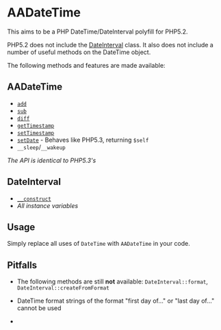 AADateTime
==========

This aims to be a PHP DateTime/DateInterval polyfill for PHP5.2.

PHP5.2 does not include the [DateInterval][PHP-DateInterval] class. It also does not include a number of useful methods on the DateTime object.

The following methods and features are made available:

## AADateTime

- [`add`][PHP-DateTime-add]
- [`sub`][PHP-DateTime-sub]
- [`diff`][PHP-DateTime-diff]
- [`getTimestamp`][PHP-DateTime-getTimestamp]
- [`setTimestamp`][PHP-DateTime-setTimestamp]
- [`setDate`][PHP-DateTime-setDate] - Behaves like PHP5.3, returning `$self`
- `__sleep`/`__wakeup`

_The API is identical to PHP5.3's_

## DateInterval

- [`__construct`][PHP-DateInterval-__construct]
- _All instance variables_


## Usage

Simply replace all uses of `DateTime` with `AADateTime` in your code.

## Pitfalls

- The following methods are still **not** available:
  `DateInterval::format`, `DateInterval::createFromFormat`

- DateTime format strings of the format "first day of..." or "last day of..." cannot be used

- 


[PHP-DateInterval]: http

[PHP-DateTime-add]: http://www.php.net/manual/en/datetime.add.php
[PHP-DateTime-diff]: http://www.php.net/manual/en/datetime.diff.php
[PHP-DateTime-getTimestamp]: http://www.php.net/manual/en/datetime.gettimestamp.php
[PHP-DateTime-setTimestamp]: http://www.php.net/manual/en/datetime.settimestamp.php
[PHP-DateTime-sub]: http://www.php.net/manual/en/datetime.sub.php
[PHP-DateTime-setDate]: http://www.php.net/manual/en/datetime.setdate.php

[PHP-DateInterval-__construct]: http://www.php.net/manual/en/dateinterval.construct.php